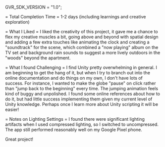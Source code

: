 GVR_SDK_VERSION = "1.0";

= Total Completion Time =
1-2 days (including learnings and creative exploration)

= What I Liked =
I liked the creativity of this project, it gave me a chance to flex my creative
muscles a bit, going above and beyond with spatial design and adding a few extra
touches like animating the clock and creating a "soundtrack" for the scene,
which combined a "now playing" album on the TV set and background rain sounds
to suggest a more lively outdoors in the "woods" beyond the apartment.

= What I found Challenging =
I find Unity pretty overwhelming in general. I am beginning to get the hang of it,
but when I try to branch out into the online documentation and do things on my own,
I don't have lots of success. For instance, I wanted to make the globe "pause"
on click rather than "jump back to the beginning" every time. The jumping animation
feels kind of buggy and unpolished. I found some online references about how to do
it, but had little success implementing them given my current level of Unity
knowledge. Perhaps once I learn more about Unity scripting it will be easier!

= Notes on Lighting Settings =
I found there were significant lighting artifacts when I used compressed lighting, so I switched to uncompressed. The app still performed reasonably well on my Google Pixel phone.

Great project!
